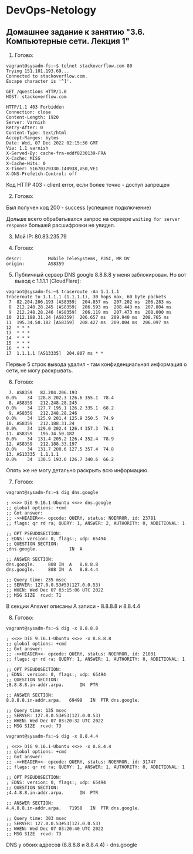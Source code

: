 # DevOps-Netology

## Домашнее задание к занятию "3.6. Компьютерные сети. Лекция 1"

1. Готово:
```
vagrant@sysadm-fs:~$ telnet stackoverflow.com 80
Trying 151.101.193.69...
Connected to stackoverflow.com.
Escape character is '^]'.

GET /questions HTTP/1.0
HOST: stackoverflow.com

HTTP/1.1 403 Forbidden
Connection: close
Content-Length: 1920
Server: Varnish
Retry-After: 0
Content-Type: text/html
Accept-Ranges: bytes
Date: Wed, 07 Dec 2022 02:15:30 GMT
Via: 1.1 varnish
X-Served-By: cache-fra-eddf8230139-FRA
X-Cache: MISS
X-Cache-Hits: 0
X-Timer: S1670379330.140938,VS0,VE1
X-DNS-Prefetch-Control: off
```

Код HTTP 403 - client error, если более точно - доступ запрещен

2. Готово:

Был получен код 200 - success (успешное подключение)

Дольше всего обрабатывался запрос на сервере `waiting for server response` большей расшифровки не увидел.

3. Мой IP: 80.83.235.79

4. Готово:
```
descr:          Mobile TeleSystems, PJSC, MR DV
origin:         AS8359
```
5. Публичный сервер DNS google 8.8.8.8 у меня заблокирован. Но вот вывод с 1.1.1.1 (CloudFlare):
```
vagrant@sysadm-fs:~$ traceroute -An 1.1.1.1
traceroute to 1.1.1.1 (1.1.1.1), 30 hops max, 60 byte packets
 7  82.204.206.193 [AS8359]  204.857 ms  207.202 ms  206.283 ms
 8  212.248.28.245 [AS8359]  206.593 ms  208.443 ms  207.804 ms
 9  212.248.28.246 [AS8359]  206.119 ms  207.473 ms  208.000 ms
10  212.188.31.24 [AS8359]  206.657 ms  209.940 ms  208.765 ms
11  195.34.50.182 [AS8359]  208.427 ms  209.004 ms  206.097 ms
12  * * *
13  * * *
14  * * *
15  * * *
16  * * *
17  1.1.1.1 [AS13335]  204.807 ms * *
```
Первые 5 строк вывода удалил - там конфиденциальная информация о сети, не могу раскрывать.

6. Готово:
```
 7. AS8359   82.204.206.193                                                                                 0.0%    34  128.8 202.3 126.6 355.1  78.4
 8. AS8359   212.248.28.245                                                                                 0.0%    34  127.7 195.1 126.2 335.1  68.2
 9. AS8359   212.248.28.246                                                                                 0.0%    34  125.9 201.4 125.9 350.5  74.9
10. AS8359   212.188.31.24                                                                                  0.0%    34  129.0 202.4 126.4 357.3  76.1
11. AS8359   195.34.50.182                                                                                  0.0%    34  131.4 205.2 126.4 352.4  78.9
12. AS8359   212.188.33.197                                                                                 0.0%    34  131.7 200.6 127.5 357.4  74.8
13. AS13335  1.1.1.1                                                                                        0.0%    34  130.5 193.0 126.7 340.6  66.2
```
Опять же не могу детально раскрыть всю информацию.

7. Готово:
```
vagrant@sysadm-fs:~$ dig dns.google

; <<>> DiG 9.16.1-Ubuntu <<>> dns.google
;; global options: +cmd
;; Got answer:
;; ->>HEADER<<- opcode: QUERY, status: NOERROR, id: 23781
;; flags: qr rd ra; QUERY: 1, ANSWER: 2, AUTHORITY: 0, ADDITIONAL: 1

;; OPT PSEUDOSECTION:
; EDNS: version: 0, flags:; udp: 65494
;; QUESTION SECTION:
;dns.google.			IN	A

;; ANSWER SECTION:
dns.google.		808	IN	A	8.8.8.8
dns.google.		808	IN	A	8.8.4.4

;; Query time: 235 msec
;; SERVER: 127.0.0.53#53(127.0.0.53)
;; WHEN: Wed Dec 07 03:15:06 UTC 2022
;; MSG SIZE  rcvd: 71
```
В секции Answer описаны A записи - 8.8.8.8 и 8.8.4.4

8. Готово:
```
vagrant@sysadm-fs:~$ dig -x 8.8.8.8

; <<>> DiG 9.16.1-Ubuntu <<>> -x 8.8.8.8
;; global options: +cmd
;; Got answer:
;; ->>HEADER<<- opcode: QUERY, status: NOERROR, id: 21031
;; flags: qr rd ra; QUERY: 1, ANSWER: 1, AUTHORITY: 0, ADDITIONAL: 1

;; OPT PSEUDOSECTION:
; EDNS: version: 0, flags:; udp: 65494
;; QUESTION SECTION:
;8.8.8.8.in-addr.arpa.		IN	PTR

;; ANSWER SECTION:
8.8.8.8.in-addr.arpa.	69499	IN	PTR	dns.google.

;; Query time: 135 msec
;; SERVER: 127.0.0.53#53(127.0.0.53)
;; WHEN: Wed Dec 07 03:20:32 UTC 2022
;; MSG SIZE  rcvd: 73

vagrant@sysadm-fs:~$ dig -x 8.8.4.4

; <<>> DiG 9.16.1-Ubuntu <<>> -x 8.8.4.4
;; global options: +cmd
;; Got answer:
;; ->>HEADER<<- opcode: QUERY, status: NOERROR, id: 31747
;; flags: qr rd ra; QUERY: 1, ANSWER: 1, AUTHORITY: 0, ADDITIONAL: 1

;; OPT PSEUDOSECTION:
; EDNS: version: 0, flags:; udp: 65494
;; QUESTION SECTION:
;4.4.8.8.in-addr.arpa.		IN	PTR

;; ANSWER SECTION:
4.4.8.8.in-addr.arpa.	71958	IN	PTR	dns.google.

;; Query time: 303 msec
;; SERVER: 127.0.0.53#53(127.0.0.53)
;; WHEN: Wed Dec 07 03:20:40 UTC 2022
;; MSG SIZE  rcvd: 73
```
DNS у обоих адресов (8.8.8.8 и 8.8.4.4) - dns.google 
